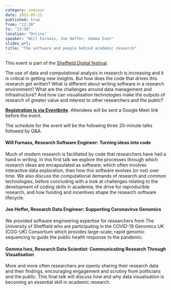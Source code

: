 ```yaml
---
category: seminar
date: 2021-05-21
published: true
from: "12:30"
to: "13:50"
location: "Online"
speaker: "Will Furnass, Joe Heffer, Gemma Ives"
slides_url: 
title: "The software and people behind academic research"
---
```


This event is part of the [Sheffield Digital festival](https://sheffielddigitalfestival.com/).

The use of data and computational analysis in research is increasing and it is critical in getting new insights. But how does the code that drives this research get written? What is different about writing software in a research environment? What are the challenges around data management and infrastructure? And how can visualisation technologies make the outputs of research of greater value and interest to other researchers and the public?

**[Registration is via Eventbrite](https://www.eventbrite.co.uk/e/the-software-and-people-behind-academic-research-tickets-154531298273)**.  Attendees will be sent a Google Meet link before the event.

The schedule for the event will be the following three 20-minute talks followed by Q&A.

#### Will Furnass, Research Software Engineer: Turning ideas into code

Much of modern research is facilitated by code that researchers have had a hand in writing. In this first talk we explore the processes through which research ideas are encapsulated as software, which often involves interactive data exploration, then how this software evolves (or not) over time. We also discuss the computational demands of research and common technologies, before concluding with a look at challenges relating to the development of coding skills in academia, the drive for reproducible research, and how funding and incentives shape the research software lifecycle.

#### Joe Heffer, Research Data Engineer: Supporting Coronavirus Genomics

We provided software engineering expertise for researchers from The University of Sheffield who are participating in the COVID-19 Genomics UK (COG-UK) Consortium which provides large-scale, rapid genomic sequencing to guide the public health response to the pandemic.

#### Gemma Ives, Research Data Scientist: Communicating Research Through Visualisation

More and more often researchers are openly sharing their research data and their findings, encouraging engagement and scrutiny from politicians and the public. This final talk will discuss how and why data visualisation is becoming an essential skill in academic research.
